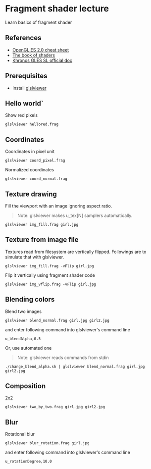 # Fragment shader lecture

Learn basics of fragment shader

## References
- [OpenGL ES 2.0 cheat sheet](https://www.khronos.org/opengles/sdk/docs/reference_cards/OpenGL-ES-2_0-Reference-card.pdf)
- [The book of shaders](https://thebookofshaders.com/)
- [Khronos GLES SL official doc](https://www.khronos.org/files/opengles_shading_language.pdf)

## Prerequisites
- Install [glslviewer](https://github.com/patriciogonzalezvivo/glslViewer)

## Hello world`
Show red pixels

```glslviewer hellored.frag```

## Coordinates
Coordinates in pixel unit

```glslviewer coord_pixel.frag```

Normalized coordinates 

```glslviewer coord_normal.frag```

## Texture drawing

Fill the viewport with an image ignoring aspect ratio. 
> Note: glslviewer makes u_tex[N] samplers automatically.

```glslviewer img_fill.frag girl.jpg```

## Texture from image file

Textures read from filesystem are vertically flipped. Followings are to simulate that with glslviewer.

```glslviewer img_fill.frag -vFlip girl.jpg```

Flip it vertically using fragment shader code

```glslviewer img_vflip.frag -vFlip girl.jpg```

## Blending colors

Blend two images

```glslviewer blend_normal.frag girl.jpg girl2.jpg```

and enter following command into glslviewer's command line

```u_blendAlpha,0.5```

Or, use automated one
> Note: glslviewer reads commands from stdin

```./change_blend_alpha.sh | glslviewer blend_normal.frag girl.jpg girl2.jpg```

## Composition

2x2

```glslviewer two_by_two.frag girl.jpg girl2.jpg```

## Blur

Rotational blur

```glslviewer blur_rotation.frag girl.jpg```

and enter following command into glslviewer's command line

```u_rotationDegree,10.0```
